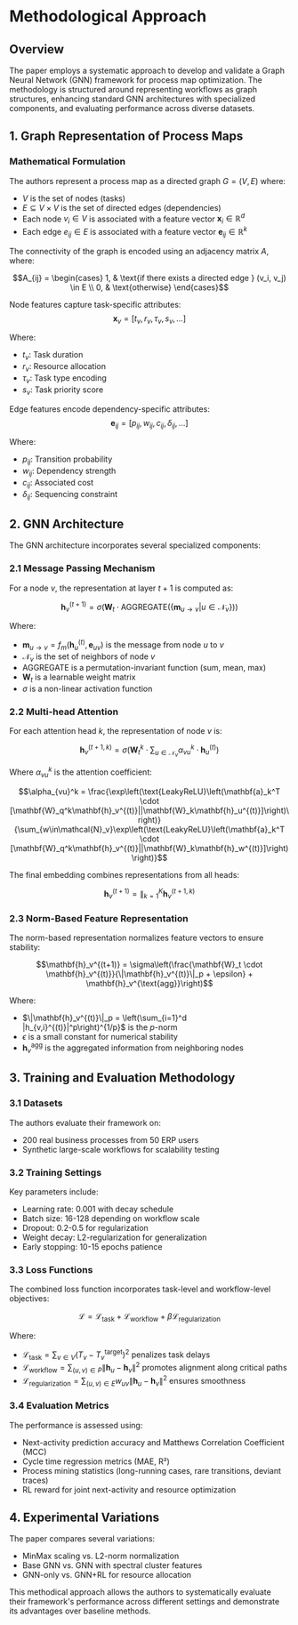 # Methodological Approach

## Overview

The paper employs a systematic approach to develop and validate a Graph Neural Network (GNN) framework for process map optimization. The methodology is structured around representing workflows as graph structures, enhancing standard GNN architectures with specialized components, and evaluating performance across diverse datasets.

## 1. Graph Representation of Process Maps

### Mathematical Formulation

The authors represent a process map as a directed graph $G = (V, E)$ where:
- $V$ is the set of nodes (tasks)
- $E \subseteq V \times V$ is the set of directed edges (dependencies)
- Each node $v_i \in V$ is associated with a feature vector $\mathbf{x}_i \in \mathbb{R}^d$
- Each edge $e_{ij} \in E$ is associated with a feature vector $\mathbf{e}_{ij} \in \mathbb{R}^k$

The connectivity of the graph is encoded using an adjacency matrix $A$, where:

$$A_{ij} = 
\begin{cases} 
1, & \text{if there exists a directed edge } (v_i, v_j) \in E \\
0, & \text{otherwise}
\end{cases}$$

Node features capture task-specific attributes:
$$\mathbf{x}_v = [t_v, r_v, \tau_v, s_v, \ldots]$$

Where:
- $t_v$: Task duration
- $r_v$: Resource allocation
- $\tau_v$: Task type encoding
- $s_v$: Task priority score

Edge features encode dependency-specific attributes:
$$\mathbf{e}_{ij} = [p_{ij}, w_{ij}, c_{ij}, \delta_{ij}, \ldots]$$

Where:
- $p_{ij}$: Transition probability
- $w_{ij}$: Dependency strength
- $c_{ij}$: Associated cost
- $\delta_{ij}$: Sequencing constraint

## 2. GNN Architecture

The GNN architecture incorporates several specialized components:

### 2.1 Message Passing Mechanism

For a node $v$, the representation at layer $t+1$ is computed as:

$$\mathbf{h}_v^{(t+1)} = \sigma\left(\mathbf{W}_t \cdot \text{AGGREGATE}(\{\mathbf{m}_{u\rightarrow v} | u \in \mathcal{N}_v\})\right)$$

Where:
- $\mathbf{m}_{u\rightarrow v} = f_m(\mathbf{h}_u^{(t)}, \mathbf{e}_{uv})$ is the message from node $u$ to $v$
- $\mathcal{N}_v$ is the set of neighbors of node $v$
- $\text{AGGREGATE}$ is a permutation-invariant function (sum, mean, max)
- $\mathbf{W}_t$ is a learnable weight matrix
- $\sigma$ is a non-linear activation function

### 2.2 Multi-head Attention

For each attention head $k$, the representation of node $v$ is:

$$\mathbf{h}_v^{(t+1,k)} = \sigma\left(\mathbf{W}_t^k \cdot \sum_{u \in \mathcal{N}_v} \alpha_{vu}^k \cdot \mathbf{h}_u^{(t)}\right)$$

Where $\alpha_{vu}^k$ is the attention coefficient:

$$\alpha_{vu}^k = \frac{\exp\left(\text{LeakyReLU}\left(\mathbf{a}_k^T \cdot [\mathbf{W}_q^k\mathbf{h}_v^{(t)}||\mathbf{W}_k\mathbf{h}_u^{(t)}]\right)\right)}{\sum_{w\in\mathcal{N}_v}\exp\left(\text{LeakyReLU}\left(\mathbf{a}_k^T \cdot [\mathbf{W}_q^k\mathbf{h}_v^{(t)}||\mathbf{W}_k\mathbf{h}_w^{(t)}]\right)\right)}$$

The final embedding combines representations from all heads:

$$\mathbf{h}_v^{(t+1)} = \|_{k=1}^K \mathbf{h}_v^{(t+1,k)}$$

### 2.3 Norm-Based Feature Representation

The norm-based representation normalizes feature vectors to ensure stability:

$$\mathbf{h}_v^{(t+1)} = \sigma\left(\frac{\mathbf{W}_t \cdot \mathbf{h}_v^{(t)}}{\|\mathbf{h}_v^{(t)}\|_p + \epsilon} + \mathbf{h}_v^{\text{agg}}\right)$$

Where:
- $\|\mathbf{h}_v^{(t)}\|_p = \left(\sum_{i=1}^d |h_{v,i}^{(t)}|^p\right)^{1/p}$ is the $p$-norm
- $\epsilon$ is a small constant for numerical stability
- $\mathbf{h}_v^{\text{agg}}$ is the aggregated information from neighboring nodes

## 3. Training and Evaluation Methodology

### 3.1 Datasets

The authors evaluate their framework on:
- 200 real business processes from 50 ERP users
- Synthetic large-scale workflows for scalability testing

### 3.2 Training Settings

Key parameters include:
- Learning rate: 0.001 with decay schedule
- Batch size: 16-128 depending on workflow scale
- Dropout: 0.2-0.5 for regularization
- Weight decay: L2-regularization for generalization
- Early stopping: 10-15 epochs patience

### 3.3 Loss Functions

The combined loss function incorporates task-level and workflow-level objectives:

$$\mathcal{L} = \mathcal{L}_{\text{task}} + \mathcal{L}_{\text{workflow}} + \beta\mathcal{L}_{\text{regularization}}$$

Where:
- $\mathcal{L}_{\text{task}} = \sum_{v\in V}(T_v - T_v^{\text{target}})^2$ penalizes task delays
- $\mathcal{L}_{\text{workflow}} = \sum_{(u,v)\in P}\|\mathbf{h}_u - \mathbf{h}_v\|^2$ promotes alignment along critical paths
- $\mathcal{L}_{\text{regularization}} = \sum_{(u,v)\in E}w_{uv}\|\mathbf{h}_u - \mathbf{h}_v\|^2$ ensures smoothness

### 3.4 Evaluation Metrics

The performance is assessed using:
- Next-activity prediction accuracy and Matthews Correlation Coefficient (MCC)
- Cycle time regression metrics (MAE, R²)
- Process mining statistics (long-running cases, rare transitions, deviant traces)
- RL reward for joint next-activity and resource optimization

## 4. Experimental Variations

The paper compares several variations:
- MinMax scaling vs. L2-norm normalization
- Base GNN vs. GNN with spectral cluster features
- GNN-only vs. GNN+RL for resource allocation

This methodical approach allows the authors to systematically evaluate their framework's performance across different settings and demonstrate its advantages over baseline methods.